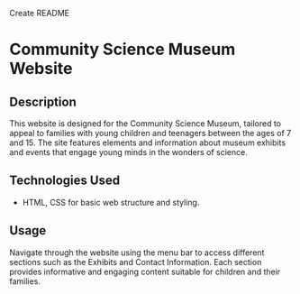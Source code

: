 Create README
# Community Science Museum Website

## Description
This website is designed for the Community Science Museum, tailored to appeal to families with young children and teenagers between the ages of 7 and 15. The site features elements and information about museum exhibits and events that engage young minds in the wonders of science.

## Technologies Used
- HTML, CSS for basic web structure and styling.

## Usage
Navigate through the website using the menu bar to access different sections such as the Exhibits and Contact Information. Each section provides informative and engaging content suitable for children and their families.

